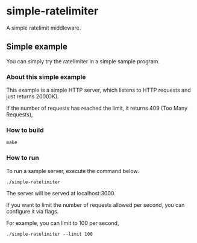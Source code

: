 # simple-ratelimiter
A simple ratelimit middleware.

## Simple example
You can simply try the ratelimiter in a simple sample program.

### About this simple example
This example is a simple HTTP server, which listens to HTTP requests and just returns 200(OK).

If the number of requests has reached the limit, it returns 409 (Too Many Requests),

### How to build
```
make
```

### How to run
To run a sample server, execute the command below.

```
./simple-ratelimiter
```

The server will be served at localhost:3000.

If you want to limit the number of requests allowed per second, you can configure it via flags.

For example, you can limit to 100 per second,

```
./simple-ratelimiter --limit 100
```
